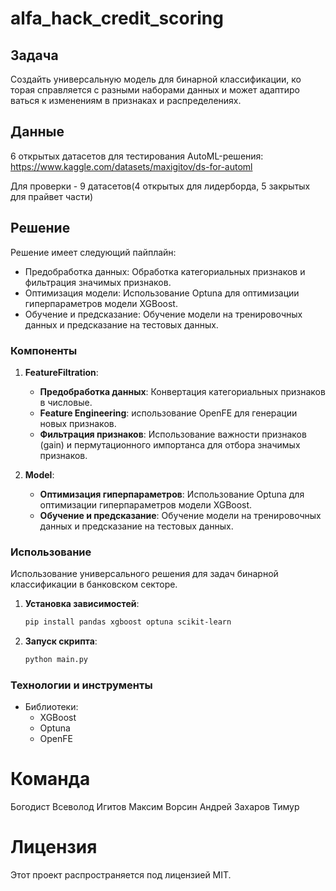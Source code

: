 # alfa_hack_credit_scoring
## Задача
 Создайть универсальную модель для бинарной классификации, ко
торая справляется с разными наборами данных и может адаптиро
ваться к изменениям в признаках и распределениях.

## Данные

6 открытых датасетов для тестирования AutoML-решения:
https://www.kaggle.com/datasets/maxigitov/ds-for-automl

Для проверки - 9 датасетов(4 открытых для лидерборда, 5 закрытых для прайвет части)

## Решение
Решение имеет следующий пайплайн:

- Предобработка данных: Обработка категориальных признаков и фильтрация значимых признаков.
- Оптимизация модели: Использование Optuna для оптимизации гиперпараметров модели XGBoost.
- Обучение и предсказание: Обучение модели на тренировочных данных и предсказание на тестовых данных.

### Компоненты

1. **FeatureFiltration**:
    - **Предобработка данных**: Конвертация категориальных признаков в числовые.
    - **Feature Engineering**: использование OpenFE для генерации новых признаков.
    - **Фильтрация признаков**: Использование важности признаков (gain) и пермутационного импортанса для отбора значимых признаков.

2. **Model**:
    - **Оптимизация гиперпараметров**: Использование Optuna для оптимизации гиперпараметров модели XGBoost.
    - **Обучение и предсказание**: Обучение модели на тренировочных данных и предсказание на тестовых данных.

### Использование
Использование универсального решения для задач бинарной классификации в банковском секторе.
1. **Установка зависимостей**:
    ```bash
    pip install pandas xgboost optuna scikit-learn
    ```

2. **Запуск скрипта**:
    ```bash
    python main.py
    ```

### Технологии и инструменты
 - Библиотеки:
   - XGBoost
   - Optuna
   - OpenFE

# Команда
Богодист Всеволод
Игитов Максим
Ворсин Андрей
Захаров Тимур

# Лицензия
Этот проект распространяется под лицензией MIT. 
